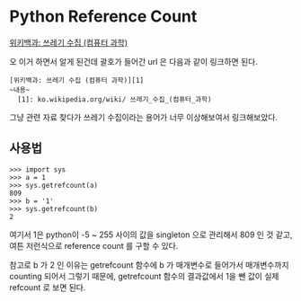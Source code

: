 # Python Reference Count
[위키백과: 쓰레기 수집 (컴퓨터 과학)][1]

오 이거 하면서 알게 된건데 괄호가 들어간 url 은 다음과 같이 링크하면 된다.

```
[위키백과: 쓰레기 수집 (컴퓨터 과학)][1]
~내용~
  [1]: ko.wikipedia.org/wiki/ 쓰레기_수집_(컴퓨터_과학)
```
그냥 관련 자료 찾다가 쓰레기 수집이라는 용어가 너무 이상해보여서 링크해보았다.

## 사용법                                                                                                                                                                                                                                                                                                                                                                                                                                                                                                                                                                                                                                                                                                                                                                                                                                                                                                                                                                                                                                                                                                                                                                                                                                                                                                                                                                                                                                                                                                                                                                                              

```
>>> import sys
>>> a = 1
>>> sys.getrefcount(a)
809
>>> b = '1'
>>> sys.getrefcount(b)
2
```

여기서 1은 python이 -5 ~ 255 사이의 값을 singleton 으로 관리해서 809 인 것 같고,
여튼 저런식으로 reference count 를 구할 수 있다.

참고로 b 가 2 인 이유는 getrefcount 함수에 b 가 매개변수로 들어가서 매개변수까지 counting 되어서 그렇기 때문에, getrefcount 함수의 결과값에서 1을 뺀 값이 실제 refcount 로 보면 된다.

  [1]:ko.wikipedia.org/wiki/쓰레기_수집_(컴퓨터_과학)
